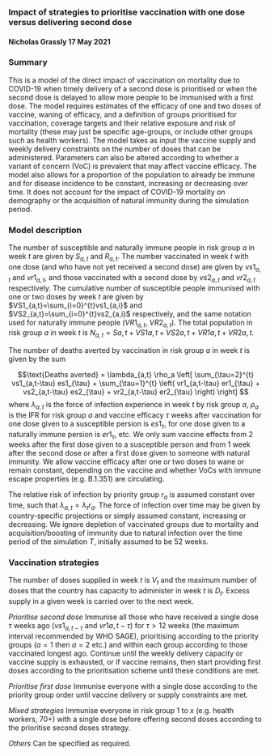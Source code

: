 ### Impact of strategies to prioritise vaccination with one dose versus delivering second dose

#### Nicholas Grassly 17 May 2021

### Summary
This is a model of the direct impact of vaccination on mortality due to COVID-19 when timely delivery of a second dose is prioritised or when the second dose is delayed to allow more people to be immunised with a first dose. The model requires estimates of the efficacy of one and two doses of vaccine, waning of efficacy, and a definition of groups prioritised for vaccination, coverage targets and their relative exposure and risk of mortality (these may just be specific age-groups, or include other groups such as health workers). The model takes as input the vaccine supply and weekly delivery constraints on the number of doses that can be administered. Parameters can also be altered according to whether a variant of concern (VoC) is prevalent that may affect vaccine efficacy. The model also allows for a proportion of the population to already be immune and for disease incidence to be constant, increasing or decreasing over time. It does not account for the impact of COVID-19 mortality on demography or the acquisition of natural immunity during the simulation period.

### Model description

The number of susceptible and naturally immune people in risk group $a$ in week $t$ are given by $S_{a,t}$ and $R_{a,t}$. The number vaccinated in week $t$ with one dose (and who have not yet received a second dose) are given by $vs1_{a,t}$ and $vr1_{a,t}$, and those vaccinated with a second dose by $vs2_{a,t}$ and $vr2_{a,t}$ respectively. The cumulative number of susceptible people immunised with one or two doses by week $t$ are given by $VS1_{a,t}=\sum_{i=0}^{t}vs1_{a,i}$ and $VS2_{a,t}=\sum_{i=0}^{t}vs2_{a,i}$ respectively, and the same notation used for naturally immune people ($VR1_{a,t}$, $VR2_{a,t}$). The total population in risk group $a$ in week $t$ is $N_{a,t}=S{a,t}+VS1{a,t}+VS2{a,t}+VR1{a,t}+VR2{a,t}$. 

The number of deaths averted by vaccination in risk group $a$ in week $t$ is given by the sum

$$\text{Deaths averted} = \lambda_{a,t} \rho_a \left[ \sum_{\tau=2}^{t} vs1_{a,t-\tau} es1_{\tau}  +  \sum_{\tau=1}^{t} \left( vr1_{a,t-\tau} er1_{\tau} + vs2_{a,t-\tau} es2_{\tau} + vr2_{a,t-\tau} er2_{\tau} \right) \right]  $$
where $\lambda_{a,t}$ is the force of infection experience in week $t$ by risk group $a$, $\rho_{a}$ is the IFR for risk group $a$ and vaccine efficacy $\tau$ weeks after vaccination for one dose given to a susceptible persion is $es1_\tau$, for one dose given to a naturally immune persion is $er1_\tau$, etc. We only sum vaccine effects from 2 weeks after the first dose given to a susceptible person and from 1 week after the second dose or after a first dose given to someone with natural immunity. We allow vaccine efficacy after one or two doses to wane or remain constant, depending on the vaccine and whether VoCs with immune escape properties (e.g. B.1.351) are circulating. 

The relative risk of infection by priority group $r_a$  is assumed constant over time, such that $\lambda_{a,t}=\lambda_tr_a$. The force of infection over time may be given by country-specific projections or simply assumed constant, increasing or decreasing. We ignore depletion of vaccinated groups due to mortality and acquisition/boosting of immunity due to natural infection over the time period of the simulation $T$, initially assumed to be 52 weeks.

### Vaccination strategies

The number of doses supplied in week $t$ is $V_t$ and the maximum number of doses that the country has capacity to administer in week $t$ is $D_t$. Excess supply in a given week is carried over to the next week.

_Prioritise second dose_  Immunise all those who have received a single dose $\tau$ weeks ago ($vs1_{a,t-\tau}$ and $vr1{a,t-\tau}$) for $\tau>\text{12 weeks}$ (the maximum interval recommended by WHO SAGE), prioritising according to the priority groups ($a=1$ then $a=2$ etc.) and within each group according to those vaccinated longest ago. Continue until the weekly delivery capacity or vaccine supply is exhausted, or if vaccine remains, then start providing first doses according to the prioritisation scheme until these conditions are met.

_Prioritise first dose_  Immunise everyone with a single dose according to the priority group order until vaccine delivery or supply constraints are met.

_Mixed strategies_ Immunise everyone in risk group 1 to $x$ (e.g. health workers, 70+) with a single dose before offering second doses according to the prioritise second doses strategy.

_Others_ Can be specified as required.


 

